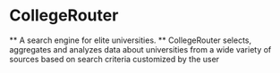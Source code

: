 # CollegeRouter

** A search engine for elite universities. **
CollegeRouter selects, aggregates and analyzes data about universities from a wide variety of sources based on search criteria
customized by the user